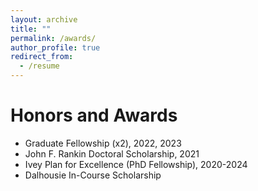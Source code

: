 ```yaml
---
layout: archive
title: ""
permalink: /awards/
author_profile: true
redirect_from:
  - /resume
---
```


Honors and Awards
======
* Graduate Fellowship (x2), 2022, 2023
* John F. Rankin Doctoral Scholarship, 2021
* Ivey Plan for Excellence (PhD Fellowship), 2020-2024
* Dalhousie In-Course Scholarship

